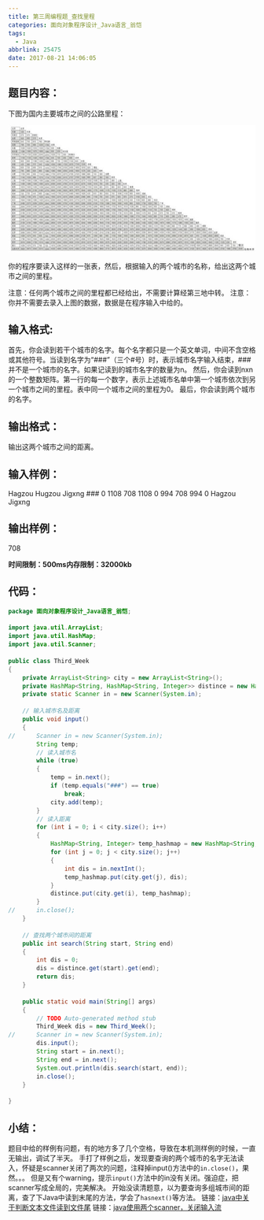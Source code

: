 ```yaml
---
title: 第三周编程题_查找里程
categories: 面向对象程序设计_Java语言_翁恺
tags:
  - Java
abbrlink: 25475
date: 2017-08-21 14:06:05
---
```

## 题目内容：
下图为国内主要城市之间的公路里程：

![](/images/6630868754095812824.jpg)

你的程序要读入这样的一张表，然后，根据输入的两个城市的名称，给出这两个城市之间的里程。

注意：任何两个城市之间的里程都已经给出，不需要计算经第三地中转。
注意：你并不需要去录入上图的数据，数据是在程序输入中给的。

## 输入格式:
首先，你会读到若干个城市的名字。每个名字都只是一个英文单词，中间不含空格或其他符号。当读到名字为“###”（三个#号）时，表示城市名字输入结束，###并不是一个城市的名字。如果记读到的城市名字的数量为n。
然后，你会读到nxn的一个整数矩阵。第一行的每一个数字，表示上述城市名单中第一个城市依次到另一个城市之间的里程。表中同一个城市之间的里程为0。
最后，你会读到两个城市的名字。

## 输出格式：
输出这两个城市之间的距离。

## 输入样例：
<div class="note default no-icon"><p>Hagzou Hugzou Jigxng ###
0 1108 708
1108 0 994
708 994 0
Hagzou Jigxng
</p></div>

## 输出样例：
<div class="note default no-icon"><p>708
</p></div>

**时间限制：500ms内存限制：32000kb**
## 代码：
```Java
package 面向对象程序设计_Java语言_翁恺;

import java.util.ArrayList;
import java.util.HashMap;
import java.util.Scanner;

public class Third_Week
{
	private ArrayList<String> city = new ArrayList<String>();
	private HashMap<String, HashMap<String, Integer>> distince = new HashMap<String, HashMap<String, Integer>>();
	private static Scanner in = new Scanner(System.in);

	// 输入城市名及距离
	public void input()
	{
//		Scanner in = new Scanner(System.in);
		String temp;
		// 读入城市名
		while (true)
		{
			temp = in.next();
			if (temp.equals("###") == true)
				break;
			city.add(temp);
		}
		// 读入距离
		for (int i = 0; i < city.size(); i++)
		{
			HashMap<String, Integer> temp_hashmap = new HashMap<String, Integer>();
			for (int j = 0; j < city.size(); j++)
			{
				int dis = in.nextInt();
				temp_hashmap.put(city.get(j), dis);
			}
			distince.put(city.get(i), temp_hashmap);
		}
//		in.close();
	}

	// 查找两个城市间的距离
	public int search(String start, String end)
	{
		int dis = 0;
		dis = distince.get(start).get(end);
		return dis;
	}

	public static void main(String[] args)
	{
		// TODO Auto-generated method stub
		Third_Week dis = new Third_Week();
//		Scanner in = new Scanner(System.in);
		dis.input();
		String start = in.next();
		String end = in.next();
		System.out.println(dis.search(start, end));
		in.close();
	}

}

```
## 小结：
题目中给的样例有问题，有的地方多了几个空格，导致在本机测样例的时候，一直无输出，调试了半天。
手打了样例之后，发现要查询的两个城市的名字无法读入，怀疑是scanner关闭了两次的问题，注释掉input()方法中的`in.close()`，果然。。。
但是又有个warning，提示`input()`方法中的in没有关闭。强迫症，把scanner写成全局的，完美解决。
开始没读清题意，以为要查询多组城市间的距离，查了下Java中读到末尾的方法，学会了`hasnext()`等方法。
链接：[java中关于判断文本文件读到文件尾](http://blog.csdn.net/kejizuiqianfang/article/details/55253698)
链接：[java使用两个scanner，关闭输入流](http://blog.csdn.net/wn1017888485/article/details/46039361)
